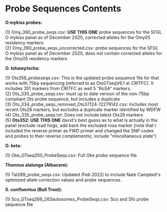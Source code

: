 # Probe Sequences Contents

<b>O mykiss probes:</b>  

(1) Omy_390_probe_seqs.csv: <b>USE THIS ONE</b> probe sequences for the SFGL O mykiss panel as of December 2020, corrected alleles for the Omy05 residency markers    
(2) Omy_390_probe_seqs_uncorrected.csv: probe sequences for the SFGL O mykiss panel as of December 2020, does not contain corrected alleles for the Omy05 residency markers  

<b>O. tshawytscha:  </b> 

(1) Ots356_probeseqs.csv: This is the updated probe sequence file for that works with 75bp sequencing (referred to as OtsGTseqV6.1 at CRITFC). It includes 351 markers from CRITFC as well 5 "RoSA" markers.  
(2) Ots_335_probe_seqs.csv: must up to date version of the non-75bp compliant Ots probe sequence, but includes a duplicate  
(3) Ots_334_probe_seqs_removed_Ots37124-12279142.csv: Includes most recent Ots28 markers, but excludes a duplicate marker identified by WDFW  
(4) Ots_335_probe_seqs.txt: Does not include latest Ots28 markers  
(5) **Ots352: USE THIS ONE** david's best guess as to what is actually in the panel (exclude read hogs, add back the excluded rosa marker (note that I included the reverse primer as FWD primer and changed the SNP codes and probes to their reverse complements), include "miscellaneous plate")  

<b>O. keta:  </b>  

(1) Oke_GTseq350_ProbeSeqs.csv: Full Oke probe sequence file

<b> Thunnus alalunga (Albacore): </b>  

(1) Tal289_probe_seqs.csv: Updated (Feb 2022) to include Nate Campbell's optimized allele correction values and probe sequences. 

<b>S. confluentus (Bull Trout): </b>

(1) Sco_GTseq266_263autosomes_ProbeSeqs.csv: Sco and Sfo probe sequence file
